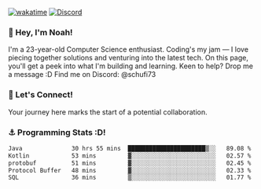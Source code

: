 [![wakatime](https://wakatime.com/badge/user/018b5c7c-fde2-4105-aa96-f5c758abb0a2.svg)](https://wakatime.com/@018b5c7c-fde2-4105-aa96-f5c758abb0a2)
[![Discord](https://img.shields.io/badge/Discord-5865F2?style=flat&logo=discord&logoColor=white)](https://discord.gg/eAW8AGXaGu)



### 👋 Hey, I'm Noah!
I'm a 23-year-old Computer Science enthusiast. Coding's my jam — I love piecing together solutions and venturing into the latest tech. On this page, you'll get a peek into what I'm building and learning. Keen to help? Drop me a message :D 
Find me on Discord: @schufi73

### 🤝 Let's Connect!
Your journey here marks the start of a potential collaboration.

### ⚓ Programming Stats :D!
<!--START_SECTION:waka-->

```txt
Java              30 hrs 55 mins  ██████████████████████▒░░   89.08 %
Kotlin            53 mins         ▓░░░░░░░░░░░░░░░░░░░░░░░░   02.57 %
protobuf          51 mins         ▓░░░░░░░░░░░░░░░░░░░░░░░░   02.45 %
Protocol Buffer   48 mins         ▓░░░░░░░░░░░░░░░░░░░░░░░░   02.33 %
SQL               36 mins         ▒░░░░░░░░░░░░░░░░░░░░░░░░   01.77 %
```

<!--END_SECTION:waka-->
